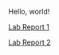 Hello, world! 

[Lab Report 1](https://nathanjcho.github.io/cse15l-lab-reports/week-1-lab-report.html) 

[Lab Report 2](https://nathanjcho.github.io/cse15l-lab-reports/lab-report-2.html) 
